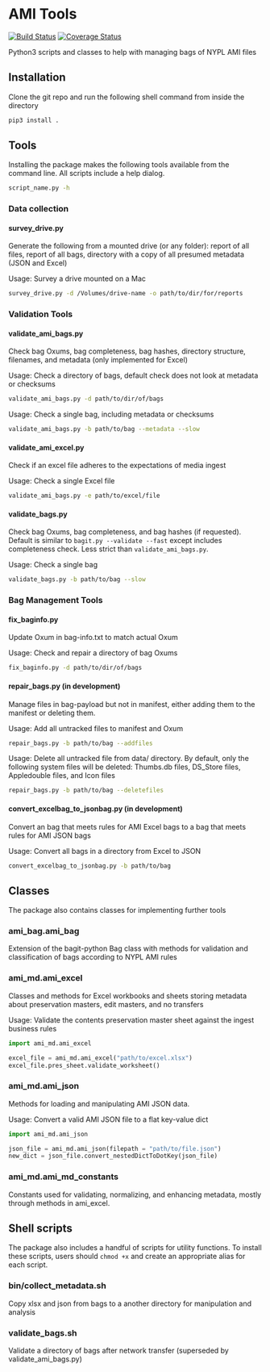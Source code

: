 # AMI Tools
[![Build Status](https://travis-ci.org/NYPL/ami-tools.svg?branch=master)](https://travis-ci.org/NYPL/ami-tools)
[![Coverage Status](https://coveralls.io/repos/github/NYPL/ami-tools/badge.svg?branch=master)](https://coveralls.io/github/NYPL/ami-tools?branch=master)

Python3 scripts and classes to help with managing bags of NYPL AMI files

## Installation
Clone the git repo and run the following shell command from inside the directory

```sh
pip3 install .
```

## Tools
Installing the package makes the following tools available from the command line. All scripts include a help dialog.
```sh
script_name.py -h
```

### Data collection
#### survey_drive.py
Generate the following from a mounted drive (or any folder): report of all files, report of all bags, directory with a copy of all presumed metadata (JSON and Excel)

Usage: Survey a drive mounted on a Mac

```sh
survey_drive.py -d /Volumes/drive-name -o path/to/dir/for/reports
```

### Validation Tools
#### validate_ami_bags.py
Check bag Oxums, bag completeness, bag hashes, directory structure, filenames, and metadata (only implemented for Excel)

Usage: Check a directory of bags, default check does not look at metadata or checksums

```sh
validate_ami_bags.py -d path/to/dir/of/bags
```
Usage: Check a single bag, including metadata or checksums

```sh
validate_ami_bags.py -b path/to/bag --metadata --slow
```

#### validate_ami_excel.py
Check if an excel file adheres to the expectations of media ingest

Usage: Check a single Excel file

```sh
validate_ami_bags.py -e path/to/excel/file
```

#### validate_bags.py
Check bag Oxums, bag completeness, and bag hashes (if requested). Default is similar to `bagit.py --validate --fast` except includes completeness check. Less strict than `validate_ami_bags.py`.

Usage: Check a single bag

```sh
validate_bags.py -b path/to/bag --slow
```

### Bag Management Tools
#### fix_baginfo.py
Update Oxum in bag-info.txt to match actual Oxum

Usage: Check and repair a directory of bag Oxums

```sh
fix_baginfo.py -d path/to/dir/of/bags
```

#### repair_bags.py (in development)
Manage files in bag-payload but not in manifest, either adding them to the manifest or deleting them.

Usage: Add all untracked files to manifest and Oxum

```sh
repair_bags.py -b path/to/bag --addfiles
```

Usage: Delete all untracked file from data/ directory. By default, only the following system files will be deleted: Thumbs.db files, DS_Store files, Appledouble files, and Icon files

```sh
repair_bags.py -b path/to/bag --deletefiles
```

#### convert_excelbag_to_jsonbag.py (in development)
Convert an bag that meets rules for AMI Excel bags to a bag that meets rules for AMI JSON bags

Usage: Convert all bags in a directory from Excel to JSON

```sh
convert_excelbag_to_jsonbag.py -b path/to/bag
```


## Classes
The package also contains classes for implementing further tools

### ami_bag.ami_bag
Extension of the bagit-python Bag class with methods for validation and classification of bags according to NYPL AMI rules

### ami_md.ami_excel
Classes and methods for Excel workbooks and sheets storing metadata about preservation masters, edit masters, and no transfers

Usage: Validate the contents preservation master sheet against the ingest business rules

```python
import ami_md.ami_excel

excel_file = ami_md.ami_excel("path/to/excel.xlsx")
excel_file.pres_sheet.validate_worksheet()
```

### ami_md.ami_json
Methods for loading and manipulating AMI JSON data.

Usage: Convert a valid AMI JSON file to a flat key-value dict

```python
import ami_md.ami_json

json_file = ami_md.ami_json(filepath = "path/to/file.json")
new_dict = json_file.convert_nestedDictToDotKey(json_file)
```

### ami_md.ami_md_constants
Constants used for validating, normalizing, and enhancing metadata, mostly through methods in ami_excel.


## Shell scripts
The package also includes a handful of scripts for utility functions. To install these scripts, users should `chmod +x` and create an appropriate alias for each script.

### bin/collect_metadata.sh
Copy xlsx and json from bags to a another directory for manipulation and analysis

### validate_bags.sh
Validate a directory of bags after network transfer (superseded by validate_ami_bags.py)
